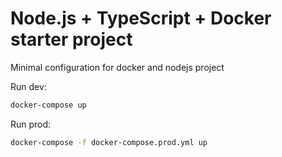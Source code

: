 # Node.js + TypeScript + Docker starter project
Minimal configuration for docker and nodejs project

Run dev:
```bash
docker-compose up
```

Run prod:
```bash
docker-compose -f docker-compose.prod.yml up
```
